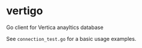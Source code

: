 # vertigo

Go client for Vertica anayltics database

See `connection_test.go` for a basic usage examples.
